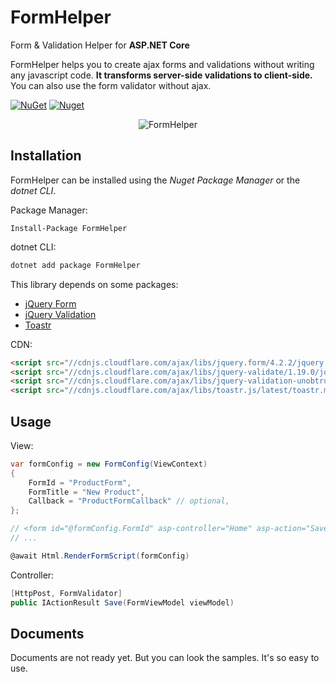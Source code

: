 # FormHelper

Form &amp; Validation Helper for **ASP.NET Core**

FormHelper helps you to create ajax forms and validations without writing any javascript code. **It transforms server-side validations to client-side.** You can also use the form validator without ajax.

[![NuGet](https://img.shields.io/nuget/v/FormHelper.svg)](https://nuget.org/packages/FormHelper) [![Nuget](https://img.shields.io/nuget/dt/FormHelper.svg)](https://nuget.org/packages/FormHelper)

<p align="center">
<img src="http://www.sinanbozkus.com/nuget/formhelper/formhelper-screenshot.png" alt="FormHelper" />
</p>

## Installation

FormHelper can be installed using the *Nuget Package Manager* or the *dotnet CLI*.

Package Manager:
```
Install-Package FormHelper
```

dotnet CLI:
```csharp
dotnet add package FormHelper
```

This library depends on some packages:
- [jQuery Form](https://github.com/jquery-form/form)
- [jQuery Validation](https://github.com/jquery-validation/jquery-validation)
- [Toastr](https://github.com/CodeSeven/toastr)

CDN:
```html
<script src="//cdnjs.cloudflare.com/ajax/libs/jquery.form/4.2.2/jquery.form.min.js"></script>
<script src="//cdnjs.cloudflare.com/ajax/libs/jquery-validate/1.19.0/jquery.validate.min.js"></script>
<script src="//cdnjs.cloudflare.com/ajax/libs/jquery-validation-unobtrusive/3.2.11/jquery.validate.unobtrusive.min.js"></script>
<script src="//cdnjs.cloudflare.com/ajax/libs/toastr.js/latest/toastr.min.js"></script>

```

## Usage

View:
```csharp
var formConfig = new FormConfig(ViewContext)
{
    FormId = "ProductForm",
    FormTitle = "New Product",
    Callback = "ProductFormCallback" // optional,
};

// <form id="@formConfig.FormId" asp-controller="Home" asp-action="Save"
// ...

@await Html.RenderFormScript(formConfig)
```

Controller:
```csharp
[HttpPost, FormValidator]
public IActionResult Save(FormViewModel viewModel)
```

## Documents
Documents are not ready yet. But you can look the samples. It's so easy to use.
